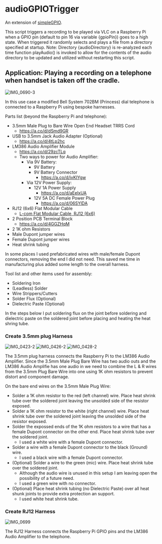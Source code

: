 # audioGPIOTrigger

An extension of [simpleGPIO](https://github.com/tdelora/simpleGPIO/).

This script triggers a recording to be played via VLC on a Raspberry Pi
when a GPIO pin (default to pin 16 via variable {gpioPin}) goes to a high state.
When triggered it randomly selects and plays a file from a directory specified at startup.
Note: Directory {audioDirectory} is re-analyzed each time function playAudio() is invoked
to allow for the contents of the audio directory to be updated and utilized without
restarting this script.

## Application: Playing a recording on a telephone when handset is taken off the cradle.

![IMG_0690-3](https://github.com/user-attachments/assets/3579e806-ddcf-4b97-9c77-d0c4b0fc9580)

In this use case a modified Bell System 702BM (Princess) dial telephone is connected to a Raspberry Pi using bespoke harnesses.

Parts list (beyond the Raspberry Pi and telephone):
- 3.5mm Male Plug to Bare Wire Open End Headset TRRS Cord
  - https://a.co/d/dSmd9GR
- USB to 3.5mm Jack Audio Adapter (Optional)
  - https://a.co/d/4tLp2hc
- LM386 Audio Amplifier Module
  - https://a.co/d/29zcTLq
  - Two ways to power for Audio Amplifier: 
    - Via 9V Battery:
      - 9V Battery
      - 9V Battery Connector
        - https://a.co/d/ivKIYgw
    - Via 12V Power Supply:
      - 12V 1A Power Supply
        - https://a.co/d/aEelxUA
      - 12V 5A DC Female Power Plug
        - https://a.co/d/06SYlDA
- RJ12 (6x6) Flat Modular Cable
  - [L-com Flat Modular Cable, RJ12 (6x6)](https://www.l-com.com/ethernet-flat-modular-cable-rj12-6x6-tinned-end-10-ft)
- 2 Position PCB Terminal Block
  - https://a.co/d/4GGZHqM
- 2 1K ohm Resistors
- Male Dupont jumper wires
- Female Dupont jumper wires
- Heat shrink tubing

In some places I used prefabricated wires with male/female Dupont connectors, removing the end I did not need.
This saved me time in manufacturing plus added some length to the overall harness.

Tool list and other items used for assembly: 
- Soldering Iron
- (Leadless) Solder
- Wire Strippers/Cutters
- Solder Flux (Optional)
- Dielectric Paste (Optional)

In the steps below I put soldering flux on the joint before soldering and dielectric paste on the soldered joint before placing and heating the heat shring tube.

### Create 3.5mm plug Harness
![IMG_0423-2](https://github.com/user-attachments/assets/6e1b76f7-941a-4c04-a12b-de625b68dee8)
![IMG_0426-2](https://github.com/user-attachments/assets/c43fde86-d6cd-4792-a106-a47137bb068b)
![IMG_0428-2](https://github.com/user-attachments/assets/a53e6c4d-43f0-42b9-aae7-da80548c95bc)

The 3.5mm plug harness connects the Raspberry Pi to the LM386 Audio Amplifier. Since the 3.5mm Male Plug Bare Wire has two audio outs
and the LM386 Audio Amplifie has one audio in we need to combine the L & R wires from the 3.5mm Plug Bare Wire into one using 1K ohm
resistors to prevent distort and component damage.

On the bare end wires on the 3.5mm Male Plug Wire:
- Solder a 1K ohm resistor to the red (left channel) wire. Place heat shrink tube over the soldered joint leaving the unsolded side of the resistor exposed.
- Solder a 1K ohm resistor to the white (right channel) wire. Place heat shrink tube over the soldered joint leaving the unsolded side of the resistor exposed.
- Solder the expossed ends of the 1K ohm resistors to a wire that has a female Dupont connector on the other end. Place heat shrink tube over the soldered joint.
  - I used a white wire with a female Dupont connector.
- Solder a wire with a female Dupont connector to the black (Ground) wire.
  - I used a black wire with a female Dupont connector.
- (Optional) Solder a wire to the green (mic) wire. Place heat shrink tube over the soldered joint.
  - Although the audio wire is unused in this setup I am leaving open the possibility of a future need.
  - I used a green wire with no connector.
- (Optional) Place heat shrink tubing (no Dielectric Paste) over all heat shunk joints to provide extra protection an support.
  - I used white heat shrink tube.

### Create RJ12 Harness
![IMG_0699](https://github.com/user-attachments/assets/a32db50c-6aa1-4f78-ae12-297d6b2d8119)

The RJ12 Harness connects the Raspberry Pi GPIO pins and the LM386 Audio Amplifier to the telephone.




